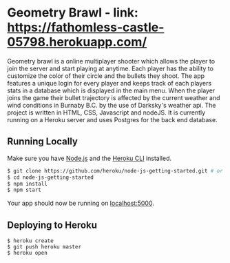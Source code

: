 # Geometry Brawl - link: https://fathomless-castle-05798.herokuapp.com/

Geometry brawl is a online multiplayer shooter which allows the player to join the server and start playing at anytime. Each player has the ability to customize the color of their circle and the bullets they shoot. The app features a unique login for every player and keeps track of each players stats in a database which is displayed in the main menu. When the player joins the game their bullet trajectory is affected by the current weather and wind conditions in Burnaby B.C. by the use of Darksky's weather api. The project is written in HTML, CSS, Javascript and nodeJS. It is currently running on a Heroku server and uses Postgres for the back end database. 

## Running Locally

Make sure you have [Node.js](http://nodejs.org/) and the [Heroku CLI](https://cli.heroku.com/) installed.

```sh
$ git clone https://github.com/heroku/node-js-getting-started.git # or clone your own fork
$ cd node-js-getting-started
$ npm install
$ npm start
```

Your app should now be running on [localhost:5000](http://localhost:5000/).

## Deploying to Heroku

```
$ heroku create
$ git push heroku master
$ heroku open
```
